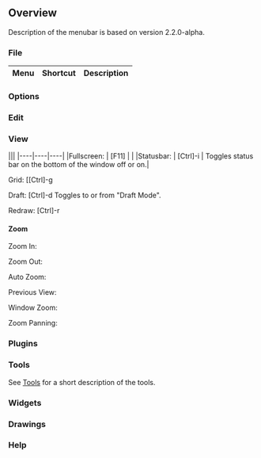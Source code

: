 ## Overview ##
Description of the menubar is based on version 2.2.0-alpha.

### File ###

|Menu |Shortcut |Description |
|----|----|----|

### Options ###

### Edit ###

### View ###

|||
|----|----|----|
|Fullscreen: | [F11] | |
|Statusbar: | [Ctrl]-i | Toggles status bar on the bottom of the window off or on.|

Grid: [[Ctrl]-g

Draft:  [Ctrl]-d Toggles to or from "Draft Mode".

Redraw: [Ctrl]-r

#### Zoom ####

Zoom In: 

Zoom Out: 

Auto Zoom: 

Previous View: 

Window Zoom:

Zoom Panning: 

### Plugins ###

### Tools ###
See [Tools](./refTools.md) for a short description of the tools.

### Widgets ###

### Drawings ###

### Help ###
